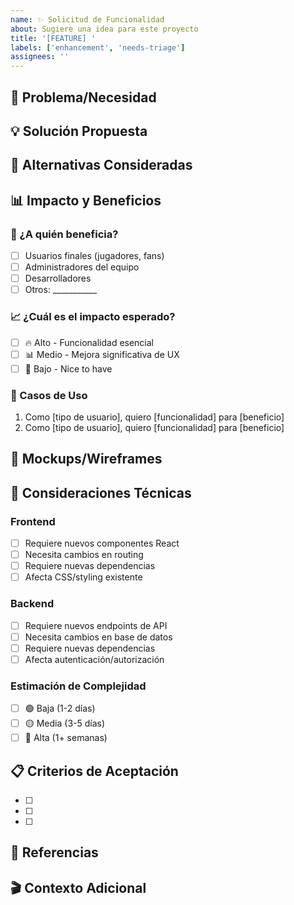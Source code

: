 ```yaml
---
name: ✨ Solicitud de Funcionalidad
about: Sugiere una idea para este proyecto
title: '[FEATURE] '
labels: ['enhancement', 'needs-triage']
assignees: ''
---
```


## 🎯 Problema/Necesidad

<!-- ¿Tu solicitud de funcionalidad está relacionada con un problema? Por favor describe -->
<!-- Ej: "Me frustra cuando [...]" o "Sería útil poder [...]" -->

## 💡 Solución Propuesta

<!-- Una descripción clara y concisa de lo que quieres que pase -->

## 🔄 Alternativas Consideradas

<!-- Una descripción clara y concisa de cualquier solución alternativa o funcionalidad que hayas considerado -->

## 📊 Impacto y Beneficios

### 👥 ¿A quién beneficia?
- [ ] Usuarios finales (jugadores, fans)
- [ ] Administradores del equipo
- [ ] Desarrolladores
- [ ] Otros: ___________

### 📈 ¿Cuál es el impacto esperado?
- [ ] 🔥 Alto - Funcionalidad esencial
- [ ] 📊 Medio - Mejora significativa de UX
- [ ] 📝 Bajo - Nice to have

### 🎯 Casos de Uso
1. Como [tipo de usuario], quiero [funcionalidad] para [beneficio]
2. Como [tipo de usuario], quiero [funcionalidad] para [beneficio]

## 🎨 Mockups/Wireframes

<!-- Si tienes una idea visual de cómo debería verse, inclúyela aquí -->

## 🔧 Consideraciones Técnicas

### Frontend
- [ ] Requiere nuevos componentes React
- [ ] Necesita cambios en routing
- [ ] Requiere nuevas dependencias
- [ ] Afecta CSS/styling existente

### Backend
- [ ] Requiere nuevos endpoints de API
- [ ] Necesita cambios en base de datos
- [ ] Requiere nuevas dependencias
- [ ] Afecta autenticación/autorización

### Estimación de Complejidad
- [ ] 🟢 Baja (1-2 días)
- [ ] 🟡 Media (3-5 días)
- [ ] 🔴 Alta (1+ semanas)

## 📋 Criterios de Aceptación

<!-- Define claramente cuándo esta funcionalidad estará "terminada" -->

- [ ] 
- [ ] 
- [ ] 

## 🔗 Referencias

<!-- Enlaces a documentación, ejemplos de otros sitios, etc. -->

## 🎬 Contexto Adicional

<!-- Añade cualquier otro contexto o screenshots sobre la solicitud de funcionalidad aquí -->
